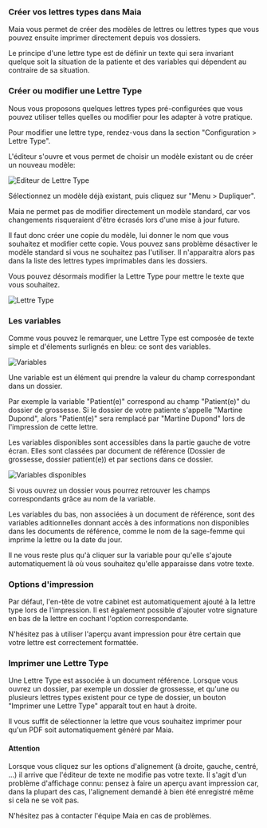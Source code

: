 ### Créer vos lettres types dans Maia

Maia vous permet de créer des modèles de lettres ou lettres types que vous pouvez ensuite imprimer directement depuis vos dossiers.

Le principe d'une lettre type est de définir un texte qui sera invariant quelque soit la situation de la patiente et des variables qui dépendent au contraire de sa situation.


### Créer ou modifier une Lettre Type

Nous vous proposons quelques lettres types pré-configurées que vous pouvez utiliser telles quelles ou modifier pour les adapter à votre pratique.

Pour modifier une lettre type, rendez-vous dans la section "Configuration > Lettre Type".


L'éditeur s'ouvre et vous permet de choisir un modèle existant ou de créer un nouveau modèle:

![Editeur de Lettre Type](/docs/assets/img/standard_letter/editeur_lettre_type.png)


Sélectionnez un modèle déjà existant, puis cliquez sur "Menu > Dupliquer".

Maia ne permet pas de modifier directement un modèle standard, car vos changements risqueraient d'être écrasés lors d'une mise à jour future.

Il faut donc créer une copie du modèle, lui donner le nom que vous souhaitez et modifier cette copie.
Vous pouvez sans problème désactiver le modèle standard si vous ne souhaitez pas l'utiliser. Il n'apparaitra alors pas dans la liste des lettres types imprimables dans les dossiers.

Vous pouvez désormais modifier la Lettre Type pour mettre le texte que vous souhaitez.


![Lettre Type](/docs/assets/img/standard_letter/attestation_grossesse.png)



### Les variables

Comme vous pouvez le remarquer, une Lettre Type est composée de texte simple et d'élements surlignés en bleu: ce sont des variables.

![Variables](/docs/assets/img/standard_letter/variable.png)

Une variable est un élément qui prendre la valeur du champ correspondant dans un dossier.

Par exemple la variable "Patient(e)" correspond au champ "Patient(e)" du dossier de grossesse.
Si le dossier de votre patiente s'appelle "Martine Dupond", alors "Patient(e)" sera remplacé par "Martine Dupond" lors de l'impression de cette lettre.


Les variables disponibles sont accessibles dans la partie gauche de votre écran.
Elles sont classées par document de référence (Dossier de grossesse, dossier patient(e)) et par sections dans ce dossier.

![Variables disponibles](/docs/assets/img/standard_letter/variables_disponibles.png)

Si vous ouvrez un dossier vous pourrez retrouver les champs correspondants grâce au nom de la variable.


Les variables du bas, non associées à un document de référence, sont des variables aditionnelles donnant accès à des informations non disponibles dans les documents de référence, comme le nom de la sage-femme qui imprime la lettre ou la date du jour.


Il ne vous reste plus qu'à cliquer sur la variable pour qu'elle s'ajoute automatiquement là où vous souhaitez qu'elle apparaisse dans votre texte.


### Options d'impression


Par défaut, l'en-tête de votre cabinet est automatiquement ajouté à la lettre type lors de l'impression.
Il est également possible d'ajouter votre signature en bas de la lettre en cochant l'option correspondante.


N'hésitez pas à utiliser l'aperçu avant impression pour être certain que votre lettre est correctement formattée.


### Imprimer une Lettre Type

Une Lettre Type est associée à un document référence.
Lorsque vous ouvrez un dossier, par exemple un dossier de grossesse, et qu'une ou plusieurs lettres types existent pour ce type de dossier, un bouton "Imprimer une Lettre Type" apparaît tout en haut à droite.

Il vous suffit de sélectionner la lettre que vous souhaitez imprimer pour qu'un PDF soit automatiquement généré par Maia.


#### Attention

Lorsque vous cliquez sur les options d'alignement (à droite, gauche, centré, ...) il arrive que l'éditeur de texte ne modifie pas votre texte.
Il s'agit d'un problème d'affichage connu: pensez à faire un aperçu avant impression car, dans la plupart des cas, l'alignement demandé à bien été enregistré même si cela ne se voit pas.

N'hésitez pas à contacter l'équipe Maia en cas de problèmes.